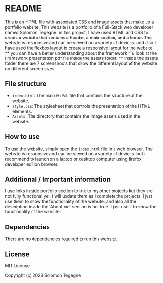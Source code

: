 # README

This is an HTML file with associated CSS and image assets that make up a portfolio website. This website is a portfolio of a Full-Stack web developer named Solomon Tegegne. in this project, I have used HTML and CSS to create a website that contains a header, a main section, and a footer. The website is responsive and can be viewed on a variety of devices. and also I have used the flexbox layout to create a responsive layout for the website.
** you can have a better understanding about the framework if u look at the Framework presentation pdf file inside the assets folder.
** inside the assets folder there are 7 screenshoots that show the different layout of the website on different screen sizes.


## File structure

- `index.html`: The main HTML file that contains the structure of the website.
- `style.css`: The stylesheet that controls the presentation of the HTML elements.
- `Assets`: The directory that contains the image assets used in the website.


## How to use

To use the website, simply open the `index.html` file in a web browser. The website is responsive and can be viewed on a variety of devices. but i recommend  to launch on a laptop or desktop computer using firefox developer edition browser.

## Additional / Important information

I use links in side portfolio section to link to my other projects but they are not fully functional yet. I will update them as I complete the projects. i just use them to show the functionality of the website. and also all the description inside the 'About me' section is not true. I just use it to show the functionality of the website.

## Dependencies

There are no dependencies required to run this website.

## License

MIT License


Copyright (c) 2023 Solomon Tegegne